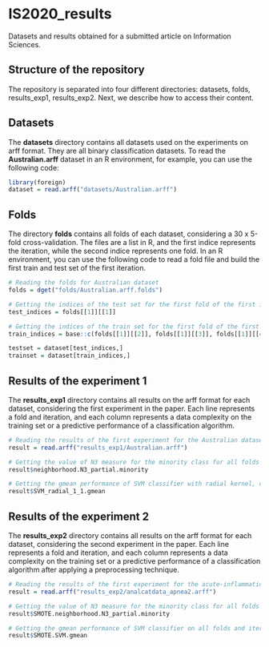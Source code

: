 # IS2020_results

Datasets and results obtained for a submitted article on Information Sciences.

## Structure of the repository

The repository is separated into four different directories: datasets, folds, results_exp1, results_exp2. Next, we describe how to access their content.

## Datasets

The **datasets** directory contains all datasets used on the experiments on arff format. They are all binary classification datasets. To read the **Australian.arff** dataset in an R environment, for example, you can use the following code:

```r
library(foreign)
dataset = read.arff("datasets/Australian.arff")
```

## Folds

The directory **folds** contains all folds of each dataset, considering a 30 x 5-fold cross-validation. The files are a list in R, and the first indice represents the iteration, while the second indice represents one fold. In an R environment, you can use the following code to read a fold file and build the first train and test set of the first iteration.

```r
# Reading the folds for Australian dataset
folds = dget("folds/Australian.arff.folds")

# Getting the indices of the test set for the first fold of the first iteration 
test_indices = folds[[1]][[1]]

# Getting the indices of the train set for the first fold of the first iteration 
train_indices = base::c(folds[[1]][[2]], folds[[1]][[3]], folds[[1]][[4]], folds[[1]][[5]])

testset = dataset[test_indices,]
trainset = dataset[train_indices,]
```

## Results of the experiment 1

The **results_exp1** directory contains all results on the arff format for each dataset, considering the first experiment in the paper. Each line represents a fold and iteration, and each column represents a data complexity on the training set or a predictive performance of a classification algorithm.

```r
# Reading the results of the first experiment for the Australian dataset
result = read.arff("results_exp1/Australian.arff")

# Getting the value of N3 measure for the minority class for all folds and iterations
result$neighborhood.N3_partial.minority

# Getting the gmean performance of SVM classifier with radial kernel, cost 1, and gamma 1 on all folds and iterations 
result$SVM_radial_1_1.gmean
```

## Results of the experiment 2

The **results_exp2** directory contains all results on the arff format for each dataset, considering the second experiment in the paper. Each line represents a fold and iteration, and each column represents a data complexity on the training set or a predictive performance of a classification algorithm after applying a preprocessing technique.

```r
# Reading the results of the first experiment for the acute-inflammations dataset
result = read.arff("results_exp2/analcatdata_apnea2.arff")

# Getting the value of N3 measure for the minority class for all folds and iterations after applying SMOTE
result$SMOTE.neighborhood.N3_partial.minority

# Getting the gmean performance of SVM classifier on all folds and iterations after applying SMOTE
result$SMOTE.SVM.gmean
```
